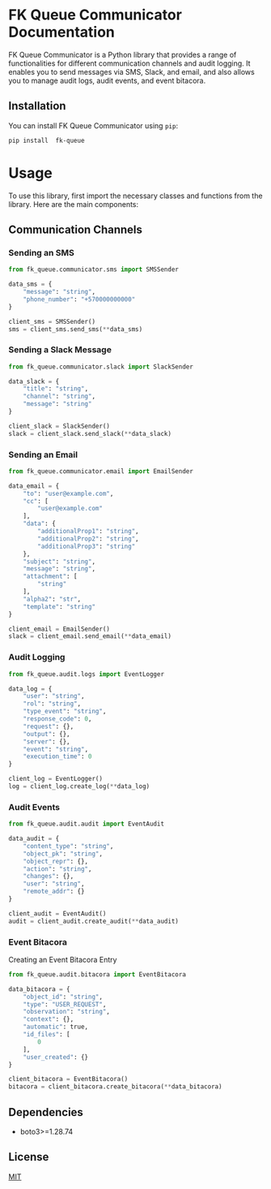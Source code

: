 # FK Queue Communicator Documentation

FK Queue Communicator is a Python library that provides a range of functionalities for different communication channels and audit logging. It enables you to send messages via SMS, Slack, and email, and also allows you to manage audit logs, audit events, and event bitacora.

## Installation

You can install FK Queue Communicator using `pip`:

```bash
pip install  fk-queue
```

# Usage

To use this library, first import the necessary classes and functions from the library. Here are the main components:

## Communication Channels

### Sending an SMS

```python
from fk_queue.communicator.sms import SMSSender

data_sms = {
    "message": "string",
    "phone_number": "+570000000000"
}

client_sms = SMSSender()
sms = client_sms.send_sms(**data_sms)
```

### Sending a Slack Message

```python
from fk_queue.communicator.slack import SlackSender

data_slack = {
    "title": "string",
    "channel": "string",
    "message": "string"
}

client_slack = SlackSender()
slack = client_slack.send_slack(**data_slack)
```

### Sending an Email

```python
from fk_queue.communicator.email import EmailSender

data_email = {
    "to": "user@example.com",
    "cc": [
        "user@example.com"
    ],
    "data": {
        "additionalProp1": "string",
        "additionalProp2": "string",
        "additionalProp3": "string"
    },
    "subject": "string",
    "message": "string",
    "attachment": [
        "string"
    ],
    "alpha2": "str",
    "template": "string"
}

client_email = EmailSender()
slack = client_email.send_email(**data_email)
```

### Audit Logging

```python
from fk_queue.audit.logs import EventLogger

data_log = {
    "user": "string",
    "rol": "string",
    "type_event": "string",
    "response_code": 0,
    "request": {},
    "output": {},
    "server": {},
    "event": "string",
    "execution_time": 0
}

client_log = EventLogger()
log = client_log.create_log(**data_log)
```

### Audit Events

```python
from fk_queue.audit.audit import EventAudit

data_audit = {
    "content_type": "string",
    "object_pk": "string",
    "object_repr": {},
    "action": "string",
    "changes": {},
    "user": "string",
    "remote_addr": {}
}

client_audit = EventAudit()
audit = client_audit.create_audit(**data_audit)
```

### Event Bitacora

Creating an Event Bitacora Entry

```python
from fk_queue.audit.bitacora import EventBitacora

data_bitacora = {
    "object_id": "string",
    "type": "USER_REQUEST",
    "observation": "string",
    "context": {},
    "automatic": true,
    "id_files": [
        0
    ],
    "user_created": {}
}

client_bitacora = EventBitacora()
bitacora = client_bitacora.create_bitacora(**data_bitacora)
```

## Dependencies

- boto3>=1.28.74

## License

[MIT](https://choosealicense.com/licenses/mit/)
